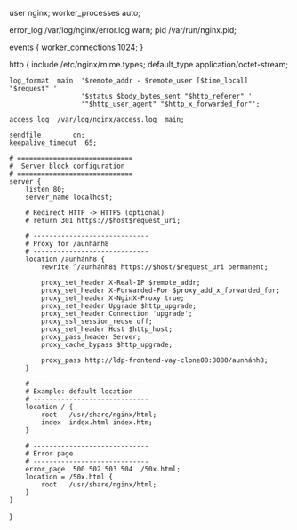 user  nginx;
worker_processes  auto;

error_log  /var/log/nginx/error.log warn;
pid        /var/run/nginx.pid;

events {
    worker_connections 1024;
}

http {
    include       /etc/nginx/mime.types;
    default_type  application/octet-stream;

    log_format  main  '$remote_addr - $remote_user [$time_local] "$request" '
                      '$status $body_bytes_sent "$http_referer" '
                      '"$http_user_agent" "$http_x_forwarded_for"';

    access_log  /var/log/nginx/access.log  main;

    sendfile        on;
    keepalive_timeout  65;

    # =============================
    #  Server block configuration
    # =============================
    server {
        listen 80;
        server_name localhost;

        # Redirect HTTP -> HTTPS (optional)
        # return 301 https://$host$request_uri;

        # -----------------------------
        # Proxy for /aunhánh8
        # -----------------------------
        location /aunhánh8 {
            rewrite ^/aunhánh8$ https://$host/$request_uri permanent;

            proxy_set_header X-Real-IP $remote_addr;
            proxy_set_header X-Forwarded-For $proxy_add_x_forwarded_for;
            proxy_set_header X-NginX-Proxy true;
            proxy_set_header Upgrade $http_upgrade;
            proxy_set_header Connection 'upgrade';
            proxy_ssl_session_reuse off;
            proxy_set_header Host $http_host;
            proxy_pass_header Server;
            proxy_cache_bypass $http_upgrade;

            proxy_pass http://ldp-frontend-vay-clone08:8080/aunhánh8;
        }

        # -----------------------------
        # Example: default location
        # -----------------------------
        location / {
            root   /usr/share/nginx/html;
            index  index.html index.htm;
        }

        # -----------------------------
        # Error page
        # -----------------------------
        error_page  500 502 503 504  /50x.html;
        location = /50x.html {
            root   /usr/share/nginx/html;
        }
    }
}
